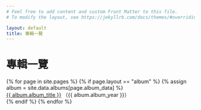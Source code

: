 ```yaml
---
# Feel free to add content and custom Front Matter to this file.
# To modify the layout, see https://jekyllrb.com/docs/themes/#overriding-theme-defaults

layout: default
title: 專輯一覽
---
```


<div class="content">
<h1>專輯一覽</h1>
<ul class="album-list">
  {% for page in site.pages %}
    {% if page.layout == "album" %}
      {% assign album = site.data.albums[page.album_data] %}
      <li>
        <a href="{{ page.url | relative_url }}">{{ album.album_title }}</a>
        <span class="album-year">（{{ album.album_year }}）</span>
      </li>
    {% endif %}
  {% endfor %}
</ul>
</div>
<style>
.album-list {
  list-style: none;
  padding: 0;
}

.album-list li {
  margin: 0.5rem 0;
  font-size: 1rem;
}

.album-list a {
  color: #333;
  text-decoration: none;
  font-weight: bold;
}

.album-list a:hover {
  text-decoration: underline;
}

.album-year {
  color: #777;
  font-size: 0.9rem;
  margin-left: 0.5rem;
}
</style>

